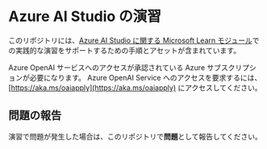 # Azure AI Studio の演習

このリポジトリには、[Azure AI Studio に関する Microsoft Learn モジュール](https://docs.microsoft.com/training)での実践的な演習をサポートするための手順とアセットが含まれています。

Azure OpenAI サービスへのアクセスが承認されている Azure サブスクリプションが必要になります。 Azure OpenAI Service へのアクセスを要求するには、[https://aka.ms/oaiapply](https://aka.ms/oaiapply) にアクセスしてください。

## 問題の報告

演習で問題が発生した場合は、このリポジトリで**問題**として報告してください。
